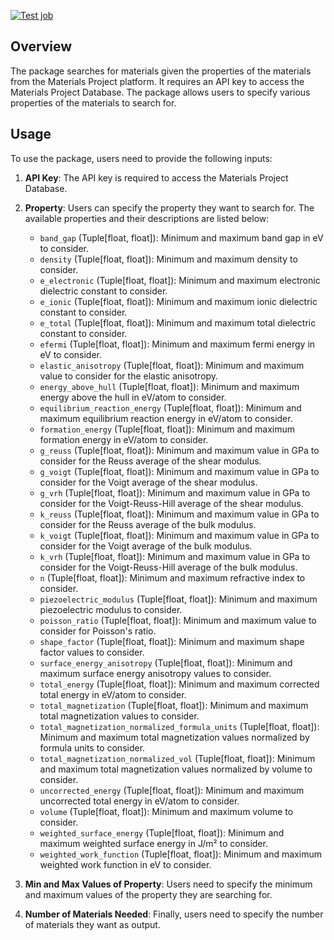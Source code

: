 [![Test job](https://github.com/tirtha-v/mat_search/actions/workflows/my-workflow.yaml/badge.svg)](https://github.com/tirtha-v/mat_search/actions/workflows/my-workflow.yaml)

## Overview
The package searches for materials given the properties of the materials from the Materials Project platform. It requires an API key to access the Materials Project Database. The package allows users to specify various properties of the materials to search for.

## Usage
To use the package, users need to provide the following inputs:

1. **API Key**: The API key is required to access the Materials Project Database.
2. **Property**: Users can specify the property they want to search for. The available properties and their descriptions are listed below:
    - `band_gap` (Tuple[float, float]): Minimum and maximum band gap in eV to consider.
    - `density` (Tuple[float, float]): Minimum and maximum density to consider.
    - `e_electronic` (Tuple[float, float]): Minimum and maximum electronic dielectric constant to consider.
    - `e_ionic` (Tuple[float, float]): Minimum and maximum ionic dielectric constant to consider.
    - `e_total` (Tuple[float, float]): Minimum and maximum total dielectric constant to consider.
    - `efermi` (Tuple[float, float]): Minimum and maximum fermi energy in eV to consider.
    - `elastic_anisotropy` (Tuple[float, float]): Minimum and maximum value to consider for the elastic anisotropy.
    - `energy_above_hull` (Tuple[float, float]): Minimum and maximum energy above the hull in eV/atom to consider.
    - `equilibrium_reaction_energy` (Tuple[float, float]): Minimum and maximum equilibrium reaction energy in eV/atom to consider.
    - `formation_energy` (Tuple[float, float]): Minimum and maximum formation energy in eV/atom to consider.
    - `g_reuss` (Tuple[float, float]): Minimum and maximum value in GPa to consider for the Reuss average of the shear modulus.
    - `g_voigt` (Tuple[float, float]): Minimum and maximum value in GPa to consider for the Voigt average of the shear modulus.
    - `g_vrh` (Tuple[float, float]): Minimum and maximum value in GPa to consider for the Voigt-Reuss-Hill average of the shear modulus.
    - `k_reuss` (Tuple[float, float]): Minimum and maximum value in GPa to consider for the Reuss average of the bulk modulus.
    - `k_voigt` (Tuple[float, float]): Minimum and maximum value in GPa to consider for the Voigt average of the bulk modulus.
    - `k_vrh` (Tuple[float, float]): Minimum and maximum value in GPa to consider for the Voigt-Reuss-Hill average of the bulk modulus.
    - `n` (Tuple[float, float]): Minimum and maximum refractive index to consider.
    - `piezoelectric_modulus` (Tuple[float, float]): Minimum and maximum piezoelectric modulus to consider.
    - `poisson_ratio` (Tuple[float, float]): Minimum and maximum value to consider for Poisson's ratio.
    - `shape_factor` (Tuple[float, float]): Minimum and maximum shape factor values to consider.
    - `surface_energy_anisotropy` (Tuple[float, float]): Minimum and maximum surface energy anisotropy values to consider.
    - `total_energy` (Tuple[float, float]): Minimum and maximum corrected total energy in eV/atom to consider.
    - `total_magnetization` (Tuple[float, float]): Minimum and maximum total magnetization values to consider.
    - `total_magnetization_normalized_formula_units` (Tuple[float, float]): Minimum and maximum total magnetization values normalized by formula units to consider.
    - `total_magnetization_normalized_vol` (Tuple[float, float]): Minimum and maximum total magnetization values normalized by volume to consider.
    - `uncorrected_energy` (Tuple[float, float]): Minimum and maximum uncorrected total energy in eV/atom to consider.
    - `volume` (Tuple[float, float]): Minimum and maximum volume to consider.
    - `weighted_surface_energy` (Tuple[float, float]): Minimum and maximum weighted surface energy in J/m² to consider.
    - `weighted_work_function` (Tuple[float, float]): Minimum and maximum weighted work function in eV to consider.

3. **Min and Max Values of Property**: Users need to specify the minimum and maximum values of the property they are searching for.

4. **Number of Materials Needed**: Finally, users need to specify the number of materials they want as output.



